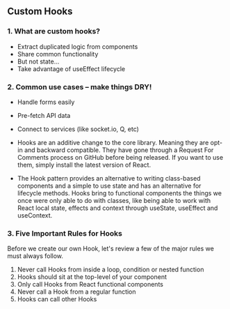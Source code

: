 ## Custom Hooks

### 1. What are custom hooks?

* Extract duplicated logic from components
* Share common functionality
* But not state…
* Take advantage of useEffect lifecycle

### 2. Common use cases – make things DRY!

* Handle forms easily
* Pre-fetch API data
* Connect to services (like socket.io, Q, etc)


* Hooks are an additive change to the core library. Meaning they are opt-in and backward compatible. They have gone through a Request For Comments process on GitHub before being released. If you want to use them, simply install the latest version of React.

* The Hook pattern provides an alternative to writing class-based components and a simple to use state and has an alternative for lifecycle methods. Hooks bring to functional components the things we once were only able to do with classes, like being able to work with React local state, effects and context through useState, useEffect and useContext.


### 3. Five Important Rules for Hooks

Before we create our own Hook, let's review a few of the major rules we must always follow.

1. Never call Hooks from inside a loop, condition or nested function
2. Hooks should sit at the top-level of your component
3. Only call Hooks from React functional components
4. Never call a Hook from a regular function
5. Hooks can call other Hooks